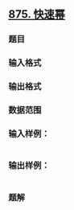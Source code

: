 ## [875. 快速幂](https://www.acwing.com/problem/content/solution/877/1/)

### 题目

### 输入格式

### 输出格式

### 数据范围

### 输入样例：

```

```

### 输出样例：

```

```

### 题解